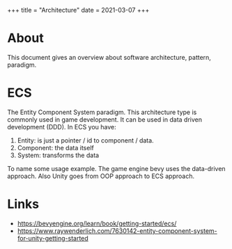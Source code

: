 +++
title = "Architecture"
date = 2021-03-07
+++

# About 
This document gives an overview about software architecture, pattern, paradigm.

# ECS
The Entity Component System paradigm. This architecture type is commonly used in game development. It can be used in data driven development (DDD). 
In ECS you have:
1. Entity: is just a pointer / id to component / data. 
2. Component: the data itself
3. System: transforms the data

To name some usage example. The game engine bevy uses the data-driven approach. Also Unity goes from OOP approach to ECS approach.

# Links
* https://bevyengine.org/learn/book/getting-started/ecs/
* https://www.raywenderlich.com/7630142-entity-component-system-for-unity-getting-started
